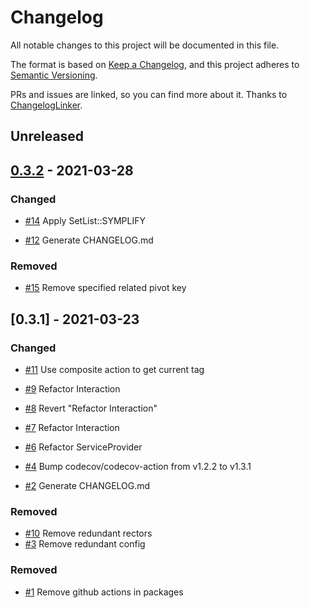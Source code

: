 # Changelog
All notable changes to this project will be documented in this file.

The format is based on [Keep a Changelog](https://keepachangelog.com/en/1.0.0/),
and this project adheres to [Semantic Versioning](https://semver.org/spec/v2.0.0.html).

PRs and issues are linked, so you can find more about it. Thanks to [ChangelogLinker](https://github.com/Symplify/ChangelogLinker).

<!-- changelog-linker -->

## Unreleased

## [0.3.2] - 2021-03-28

### Changed

- [#14] Apply SetList::SYMPLIFY

- [#12] Generate CHANGELOG.md

### Removed

- [#15] Remove specified related pivot key

## [0.3.1] - 2021-03-23

### Changed

- [#11] Use composite action to get current tag

- [#9] Refactor Interaction
- [#8] Revert "Refactor Interaction"
- [#7] Refactor Interaction
- [#6] Refactor ServiceProvider
- [#4] Bump codecov/codecov-action from v1.2.2 to v1.3.1
- [#2] Generate CHANGELOG.md

### Removed

- [#10] Remove redundant rectors
- [#3] Remove redundant config

### Removed

- [#1] Remove github actions in packages

[#1]: https://github.com/laravel-interaction/interactions/pull/1
[#11]: https://github.com/laravel-interaction/interactions/pull/11
[#10]: https://github.com/laravel-interaction/interactions/pull/10
[#9]: https://github.com/laravel-interaction/interactions/pull/9
[#8]: https://github.com/laravel-interaction/interactions/pull/8
[#7]: https://github.com/laravel-interaction/interactions/pull/7
[#6]: https://github.com/laravel-interaction/interactions/pull/6
[#4]: https://github.com/laravel-interaction/interactions/pull/4
[#3]: https://github.com/laravel-interaction/interactions/pull/3
[#2]: https://github.com/laravel-interaction/interactions/pull/2
[#15]: https://github.com/laravel-interaction/interactions/pull/15
[#14]: https://github.com/laravel-interaction/interactions/pull/14
[#12]: https://github.com/laravel-interaction/interactions/pull/12
[0.3.2]: https://github.com/laravel-interaction/interactions/compare/0.3.1...0.3.2
